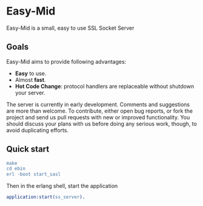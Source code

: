 Easy-Mid
======

Easy-Mid is a small, easy to use SSL Socket Server

Goals
-----

Easy-Mid aims to provide following advantages:

* **Easy** to use.
* Almost **fast**.
* **Hot Code Change**: protocol handlers are replaceable without shutdown your server.

The server is currently in early development. Comments and suggestions are
more than welcome. To contribute, either open bug reports, or fork the project
and send us pull requests with new or improved functionality. You should
discuss your plans with us before doing any serious work, though, to avoid
duplicating efforts.

Quick start
-----------
``` erlang
make
cd ebin
erl -boot start_sasl
```
Then in the erlang shell, start the application
``` erlang
application:start(ss_server).
```

